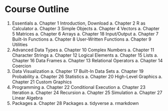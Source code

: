 # Course Outline

1.  Essentials
	a.  Chapter  1 Introduction, Download
	a.  Chapter  2 R as Calculator
	a.  Chapter  3 Simple Objects
	a.  Chapter  4 Vectors
	a.  Chapter  5 Matrices
	a.  Chapter  6 Arrays
	a.  Chapter 18 Input/Output
	a.  Chapter  7 Built-In Functions
	a.  Chapter  8 User-Written Functions
	a.  Chapter  9 Utilities
1. Advanced Data Types
	a.  Chapter 10 Complex Numbers
	a.  Chapter 11 Character Strings
	a.  Chapter 12 Logical Elements
	a.  Chapter 15 Lists
	a.  Chapter 16 Data Frames
	a.  Chapter 13 Relational Operators
	a.  Chapter 14 Coercion
1.  Data Visualization
	a.  Chapter 17 Built-In Data Sets
	a.  Chapter 19 Probability
	a.  Chapter 26 Statistics
	a.  Chapter 20 High-Level Graphics
	a.  Chapter 21 Custom Graphics
1.  Programming
	a.  Chapter 22 Conditional Execution
	a.  Chapter 23 Iteration
	a.  Chapter 24 Recursion
	a.  Chapter 25 Simulation
	a.  Chapter 27 Linear Algebra
1.  Packages
	a.  Chapter 28 Packages
	a.  tidyverse
	a.  rmarkdown

   

